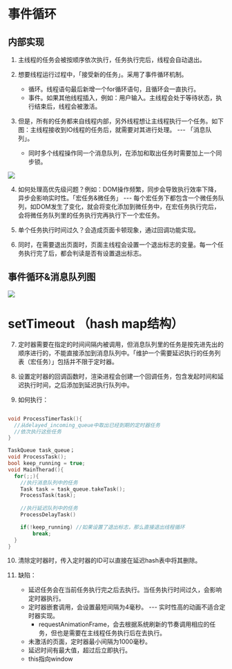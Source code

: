 # 事件循环

## 内部实现
1. 主线程的任务会被按顺序依次执行，任务执行完后，线程会自动退出。

2. 想要线程运行过程中，「接受新的任务」。采用了事件循环机制。
  
    - 循环。线程语句最后新增一个for循环语句，且循环会一直执行。
    - 事件。如果其他线程插入，例如：用户输入。主线程会处于等待状态，执行结束后，线程会被激活。

3. 但是，所有的任务都来自线程内部，另外线程想让主线程执行一个任务。如下图：主线程接收到IO线程的任务后，就需要对其进行处理。 --- 「消息队列」。
    - 同时多个线程操作同一个消息队列，在添加和取出任务时需要加上一个同步锁。

![](https://static001.geekbang.org/resource/image/2e/05/2eb6a8ecb7cb528da4663573d74eb305.png)

4. 如何处理高优先级问题？例如：DOM操作频繁，同步会导致执行效率下降，异步会影响实时性。「宏任务&微任务」 --- 每个宏任务下都包含一个微任务队列，如DOM发生了变化，就会将变化添加到微任务中，在宏任务执行完后，会将微任务队列里的任务执行完再执行下一个宏任务。

5. 单个任务执行时间过久？会造成页面卡顿现象，通过回调功能实现。

6. 同时，在需要退出页面时，页面主线程会设置一个退出标志的变量。每一个任务执行完了后，都会判读是否有设置退出标志。

## 事件循环&消息队列图
![](https://static001.geekbang.org/resource/image/e2/c6/e2582e980632fd2df5043f81a11461c6.png)

# setTimeout （hash map结构）

7. 定时器需要在指定的时间间隔内被调用，但消息队列里的任务是按先进先出的顺序进行的，不能直接添加到消息队列中。「维护一个需要延迟执行的任务列表（宏任务）」包括并不限于定时器。

8. 设置定时器的回调函数时，渲染进程会创建一个回调任务，包含发起时间和延迟执行时间，之后添加到延迟执行队列中。

9. 如何执行：
```C++

void ProcessTimerTask(){
  //从delayed_incoming_queue中取出已经到期的定时器任务
  //依次执行这些任务
}

TaskQueue task_queue；
void ProcessTask();
bool keep_running = true;
void MainTherad(){
  for(;;){
    //执行消息队列中的任务
    Task task = task_queue.takeTask();
    ProcessTask(task);
    
    //执行延迟队列中的任务
    ProcessDelayTask()

    if(!keep_running) //如果设置了退出标志，那么直接退出线程循环
        break; 
  }
}
```

10. 清除定时器时，传入定时器的ID可以直接在延迟hash表中将其删除。

11. 缺陷：
    - 延迟任务会在当前任务执行完之后去执行。当任务执行时间过久，会影响定时器执行。
    - 定时器嵌套调用，会设置最短间隔为4毫秒。 --- 实时性高的动画不适合定时器实现。
      - requestAnimationFrame，会去根据系统刷新的节奏调用相应的任务，但也是需要在主线程任务执行后在去执行。
    - 未激活的页面，定时器最小间隔为1000毫秒。
    - 延迟时间有最大值，超过后立即执行。
    - this指向window